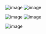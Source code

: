 ![image](https://github.com/user-attachments/assets/93fcf5cb-08cb-464e-a78f-009e2c904c57)       ![image](https://github.com/user-attachments/assets/17ef7409-4aee-4e2e-9e3e-9b45da80b672)

![image](https://github.com/user-attachments/assets/b217d0b6-2609-40c7-ae1c-6c410273afc5)       ![image](https://github.com/user-attachments/assets/f7a849d5-564c-4f67-abb9-581ec6302f00)

![image](https://github.com/user-attachments/assets/ad6ba749-cd2d-4edc-abcf-357553313e28)
